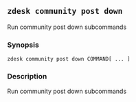 ## `zdesk community post down`

Run community post down subcommands

### Synopsis

    zdesk community post down COMMAND[ ... ]

### Description

Run community post down subcommands

